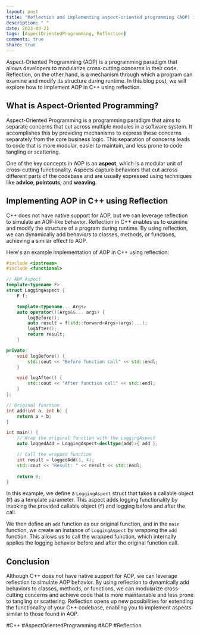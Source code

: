 ```yaml
---
layout: post
title: "Reflection and implementing aspect-oriented programming (AOP) in C++."
description: " "
date: 2023-09-21
tags: [AspectOrientedProgramming, Reflection]
comments: true
share: true
---
```


Aspect-Oriented Programming (AOP) is a programming paradigm that allows developers to modularize cross-cutting concerns in their code. Reflection, on the other hand, is a mechanism through which a program can examine and modify its structure during runtime. In this blog post, we will explore how to implement AOP in C++ using reflection.

## What is Aspect-Oriented Programming?

Aspect-Oriented Programming is a programming paradigm that aims to separate concerns that cut across multiple modules in a software system. It accomplishes this by providing mechanisms to express these concerns separately from the core business logic. This separation of concerns leads to code that is more modular, easier to maintain, and less prone to code tangling or scattering.

One of the key concepts in AOP is an **aspect**, which is a modular unit of cross-cutting functionality. Aspects capture behaviors that cut across different parts of the codebase and are usually expressed using techniques like **advice**, **pointcuts**, and **weaving**.

## Implementing AOP in C++ using Reflection

C++ does not have native support for AOP, but we can leverage reflection to simulate an AOP-like behavior. Reflection in C++ enables us to examine and modify the structure of a program during runtime. By using reflection, we can dynamically add behaviors to classes, methods, or functions, achieving a similar effect to AOP.

Here's an example implementation of AOP in C++ using reflection:

```cpp
#include <iostream>
#include <functional>

// AOP Aspect
template<typename F>
struct LoggingAspect {
    F f;

    template<typename... Args>
    auto operator()(Args&&... args) {
        logBefore();
        auto result = f(std::forward<Args>(args)...);
        logAfter();
        return result;
    }

private:
    void logBefore() {
        std::cout << "Before function call" << std::endl;
    }

    void logAfter() {
        std::cout << "After function call" << std::endl;
    }
};

// Original function
int add(int a, int b) {
    return a + b;
}

int main() {
    // Wrap the original function with the LoggingAspect
    auto loggedAdd = LoggingAspect<decltype(add)>{ add };

    // Call the wrapped function
    int result = loggedAdd(3, 4);
    std::cout << "Result: " << result << std::endl;
    
    return 0;
}
```

In this example, we define a `LoggingAspect` struct that takes a callable object (`F`) as a template parameter. This aspect adds logging functionality by invoking the provided callable object (`f`) and logging before and after the call.

We then define an `add` function as our original function, and in the `main` function, we create an instance of `LoggingAspect` by wrapping the `add` function. This allows us to call the wrapped function, which internally applies the logging behavior before and after the original function call.

## Conclusion

Although C++ does not have native support for AOP, we can leverage reflection to simulate AOP behavior. By using reflection to dynamically add behaviors to classes, methods, or functions, we can modularize cross-cutting concerns and achieve code that is more maintainable and less prone to tangling or scattering. Reflection opens up new possibilities for extending the functionality of your C++ codebase, enabling you to implement aspects similar to those found in AOP.

#C++ #AspectOrientedProgramming #AOP #Reflection